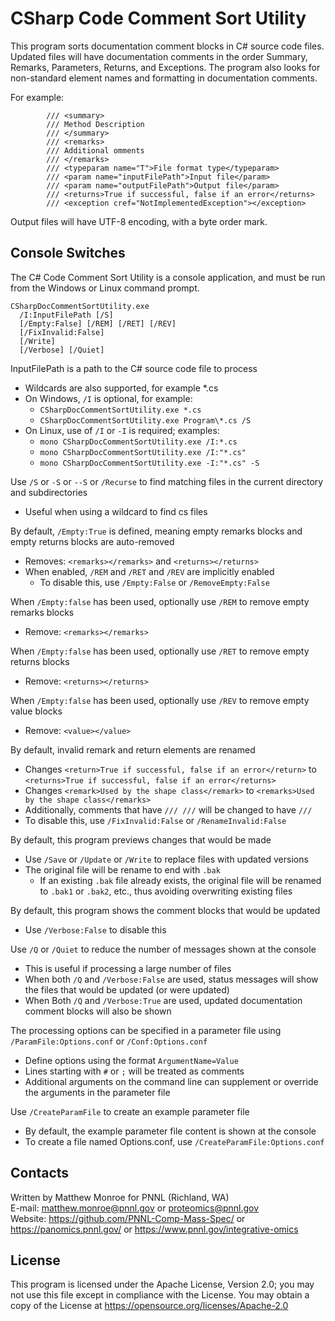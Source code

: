 # CSharp Code Comment Sort Utility

This program sorts documentation comment blocks in C# source code files.
Updated files will have documentation comments in the order 
Summary, Remarks, Parameters, Returns, and Exceptions. The program
also looks for non-standard element names and formatting in documentation comments.

For example:

```
        /// <summary>
        /// Method Description
        /// </summary>
        /// <remarks>
        /// Additional omments
        /// </remarks>
        /// <typeparam name="T">File format type</typeparam>
        /// <param name="inputFilePath">Input file</param>
        /// <param name="outputFilePath">Output file</param>
        /// <returns>True if successful, false if an error</returns>
        /// <exception cref="NotImplementedException"></exception>
```

Output files will have UTF-8 encoding, with a byte order mark.

## Console Switches

The C# Code Comment Sort Utility is a console application, and must be run from the Windows or Linux command prompt.

```
CSharpDocCommentSortUtility.exe 
  /I:InputFilePath [/S]
  [/Empty:False] [/REM] [/RET] [/REV]
  [/FixInvalid:False]
  [/Write] 
  [/Verbose] [/Quiet]
```

InputFilePath is a path to the C# source code file to process
* Wildcards are also supported, for example *.cs
* On Windows, `/I` is optional, for example:
  * `CSharpDocCommentSortUtility.exe *.cs`
  * `CSharpDocCommentSortUtility.exe Program\*.cs /S`
* On Linux, use of `/I` or `-I` is required; examples: 
  * `mono CSharpDocCommentSortUtility.exe /I:*.cs` 
  * `mono CSharpDocCommentSortUtility.exe /I:"*.cs"` 
  * `mono CSharpDocCommentSortUtility.exe -I:"*.cs" -S`

Use `/S` or `-S` or `--S` or `/Recurse` to find matching files in the current directory and subdirectories
* Useful when using a wildcard to find cs files

By default, `/Empty:True` is defined, meaning empty remarks blocks and empty returns blocks are auto-removed
* Removes: `<remarks></remarks>` and `<returns></returns>`
* When enabled, `/REM` and `/RET` and `/REV` are implicitly enabled
  * To disable this, use `/Empty:False` or `/RemoveEmpty:False`

When `/Empty:false` has been used, optionally use `/REM` to remove empty remarks blocks
* Remove: `<remarks></remarks>`

When `/Empty:false` has been used, optionally use `/RET` to remove empty returns blocks
* Remove: `<returns></returns>`

When `/Empty:false` has been used, optionally use `/REV` to remove empty value blocks
* Remove: `<value></value>`

By default, invalid remark and return elements are renamed
* Changes `<return>True if successful, false if an error</return>` to `<returns>True if successful, false if an error</returns>`
* Changes `<remark>Used by the shape class</remark>` to `<remarks>Used by the shape class</remarks>`
* Additionally, comments that have `/// ///` will be changed to have `///`
* To disable this, use `/FixInvalid:False` or `/RenameInvalid:False`

By default, this program previews changes that would be made
* Use `/Save` or `/Update` or `/Write` to replace files with updated versions
* The original file will be rename to end with `.bak`
  * If an existing `.bak` file already exists, the original file will be renamed to `.bak1` or `.bak2`, etc., thus avoiding overwriting existing files

By default, this program shows the comment blocks that would be updated
* Use `/Verbose:False` to disable this

Use `/Q` or `/Quiet` to reduce the number of messages shown at the console
* This is useful if processing a large number of files
* When both `/Q` and `/Verbose:False` are used, status messages will show the files that would be updated (or were updated)
* When Both `/Q` and `/Verbose:True` are used, updated documentation comment blocks will also be shown

The processing options can be specified in a parameter file using `/ParamFile:Options.conf` or `/Conf:Options.conf`
* Define options using the format `ArgumentName=Value`
* Lines starting with `#` or `;` will be treated as comments
* Additional arguments on the command line can supplement or override the arguments in the parameter file

Use `/CreateParamFile` to create an example parameter file
* By default, the example parameter file content is shown at the console
* To create a file named Options.conf, use `/CreateParamFile:Options.conf`

## Contacts

Written by Matthew Monroe for PNNL (Richland, WA) \
E-mail: matthew.monroe@pnnl.gov or proteomics@pnnl.gov \
Website: https://github.com/PNNL-Comp-Mass-Spec/ or https://panomics.pnnl.gov/ or https://www.pnnl.gov/integrative-omics

## License

This program is licensed under the Apache License, Version 2.0; you may not use this 
file except in compliance with the License. You may obtain a copy of the 
License at https://opensource.org/licenses/Apache-2.0
